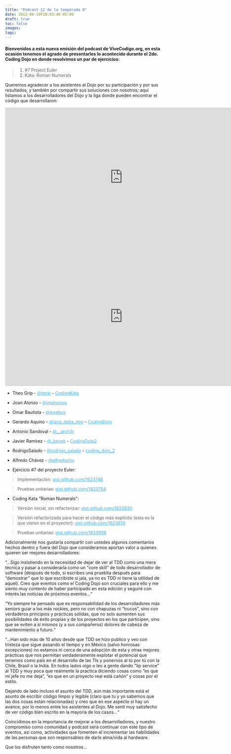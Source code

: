 ```yaml
---
title: "Podcast 12 de la temporada 0"
date: 2012-06-19T18:03:40-05:00
draft: true
toc: false
images:
tags:
---
```


<h4>Bienvenidos a esta nueva emisión del podcast de ViveCodigo.org, en esta ocasión tenemos el agrado de presentarles lo acontecido durante el 2do. Coding Dojo en donde resolvimos un par de ejercicios:</h4>

> 1. #7 Project Euler
> 2. Kata: Roman Numerals

Queremos agradecer a los asistentes al Dojo por su participación y por sus resultados, y también por compartir sus soluciones con nosotros; aquí listamos a los desarrolladores del Dojo y la liga donde pueden encontrar el código que desarrollaron:

<iframe src="https://player.vimeo.com/video/35331361?h=060adae466" width="760" height="450" frameborder="0"></iframe>

<iframe src="https://player.vimeo.com/video/35698652?h=de8cb72a35" width="760" height="450" frameborder="0"></iframe>

+ Theo Grip - <a target="_blank" href="https://twitter.com/tgrip" style="color:#3eb0ef;">@tgrip</a> - <a target="_blank" href="https://github.com/tgrip/CodingKata" style="color:#3eb0ef;"> CodingKata </a>

+ Joan Alonso - <a target="_blank" href="https://twitter.com/jmalonsos" style="color:#3eb0ef;">@jmalonsos</a>

+ Omar Bautista - <a target="_blank" href="https://twitter.com/joxebus" style="color:#3eb0ef;">@joxebus</a>

+ Gerardo Aquino - <a target="_blank" href="https://twitter.com/java_daba_doo" style="color:#3eb0ef;">@java_daba_doo</a> - <a target="_blank" href="https://github.com/javadabadoo/CodingDojo" style="color:#3eb0ef;">CodingDojo</a>

+ Antonio Sandoval - <a target="_blank" href="https://twitter.com/__arch3r" style="color:#3eb0ef;">@__arch3r</a>

+ Javier Ramírez - <a target="_blank" href="https://twitter.com/_benek" style="color:#3eb0ef;">@_benek</a> - <a target="_blank" href="https://github.com/benek/CodingDojo2" style="color:#3eb0ef;">CodingDojo2</a>

+ RodrigoSalado - <a target="_blank" href="https://twitter.com/rodrigo_salado" style="color:#3eb0ef;">@rodrigo_salado</a> - <a target="_blank" href="http://www.javamexico.org/blogs/rodrigo_salado_anaya/coding_dojo_2" style="color:#3eb0ef;">coding_dojo_2</a>

+ Alfredo Chávez - <a target="_blank" href="https://twitter.com/alfredochv" style="color:#3eb0ef;">@alfredochv</a>

+ Ejercicio #7 del proyecto Euler:

>Implementación: <a target="_blank" href="https://gist.github.com/1623748" style="color:#3eb0ef;"> gist.github.com/1623748 </a>

>Pruebas unitarias: <a target="_blank" href="https://gist.github.com/1623754" style="color:#3eb0ef;">gist.github.com/1623754 </a>

+ Coding Kata "Roman Numerals":

>Versión inicial, sin refactorizar: <a target="_blank" href="https://gist.github.com/1623830" style="color:#3eb0ef;">gist.github.com/1623830</a>

>Versión refactorizada para hacer el código más explícito (esta es la que vieron en el proyector): <a target="_blank" href="https://gist.github.com/1623819" style="color:#3eb0ef;">gist.github.com/1623819 </a>

>Pruebas unitarias: <a target="_blank" href="https://gist.github.com/1623958" style="color:#3eb0ef;">gist.github.com/1623958 </a>

Adicionalmente nos gustaría compartir con ustedes algunos comentarios hechos dentro y fuera del Dojo que consideramos aportan valor a quienes quieren ser mejores desarrolladores:

“…Sigo insistiendo en la necesidad de dejar de ver al TDD como una mera técnica y pasar a considerarla como un "core skill” de todo desarrollador de software (después de todo, si escribes una pruebita después para “demostrar” que lo que escribiste si jala, ya no es TDD ni tiene la utilidad de aquel). Creo que eventos como el Coding Dojo son cruciales para ello y me siento muy contento de haber participado en esta edición y seguiré con interés las noticias de próximos eventos…“

“Yo siempre he pensado que es responsabilidad de los desarrolladores más seniors guiar a los más rockies, pero no con chapuzas ni "trucos”, sino con verdaderos principios y prácticas sólidas, que no solo aumenten sus posibilidades de éxito propias y de los proyectos en los que participen, sino que se eviten a sí mismos (y a sus compañeros) dolores de cabeza de mantenimiento a futuro.“

“…Han sido más de 10 años desde que TDD se hizo publico y veo con tristeza que sigue pasando el tiempo y en México (salvo honrosas excepciones) no estamos ni cerca de una adopción de esta y otras mejores prácticas que nos permitan verdaderamente explotar el potencial que tenemos como país en el desarrollo de las TIs y ponernos al tú por tú con la Chile, Brasil o la India. En todos lados oigo o leo a gente dando "lip service” al TDD y muy poca que realmente la practica diciendo cosas como “es que mi jefe no me deja”, “es que en un proyecto real está cañón” y cosas por el estilo.

Dejando de lado incluso el asunto del TDD, aún más importante está el asunto de escribir código limpio y legible (claro que tu y yo sabemos que las dos cosas están relacionadas) y creo que en ese aspecto si hay un avance, por lo menos entre los asistentes al Dojo. Me sentí muy satisfecho de ver código bien escrito en la mayoría de los casos…“

Coincidimos en la importancia de mejorar a los desarrolladores, y nuestro compromiso como comunidad y podcast será continuar con este tipo de eventos, así como, actividades que fomenten el incrementar las habilidades de las personas que son responsables de darle alma/vida al hardware.

Que los disfruten tanto como nosotros…
